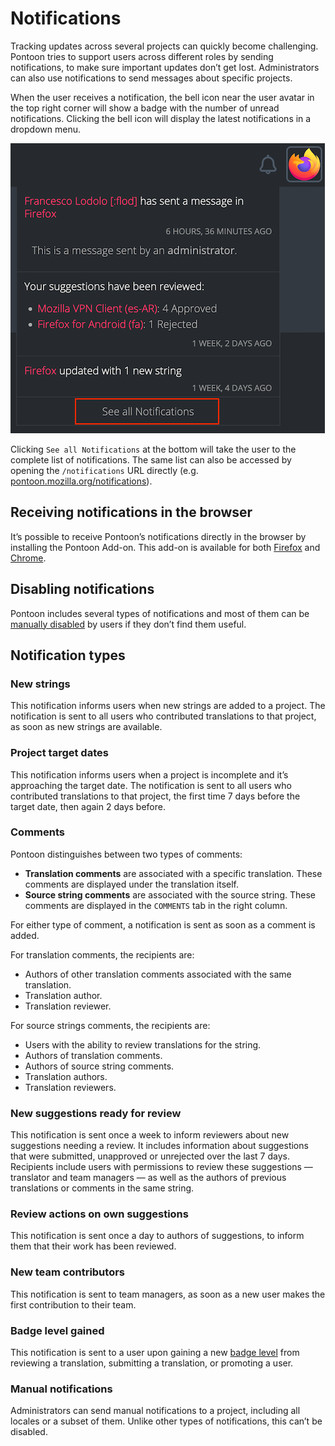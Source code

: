 # Notifications

Tracking updates across several projects can quickly become challenging. Pontoon tries to support users across different roles by sending notifications, to make sure important updates don’t get lost. Administrators can also use notifications to send messages about specific projects.

When the user receives a notification, the bell icon near the user avatar in the top right corner will show a badge with the number of unread notifications. Clicking the bell icon will display the latest notifications in a dropdown menu.

![Dropdown notifications](../../assets/images/pontoon/notifications/notifications_dropdown.png "Dropdown menu showing 3 notifications, and the “See all Notifications” button")

Clicking `See all Notifications` at the bottom will take the user to the complete list of notifications. The same list can also be accessed by opening the `/notifications` URL directly (e.g. [pontoon.mozilla.org/notifications](https://pontoon.mozilla.org/notifications/)).

## Receiving notifications in the browser

It’s possible to receive Pontoon’s notifications directly in the browser by installing the Pontoon Add-on. This add-on is available for both [Firefox](https://addons.mozilla.org/firefox/addon/pontoon-tools/) and [Chrome](https://chrome.google.com/webstore/detail/pontoon-add-on/gnbfbnpjncpghhjmmhklfhcglbopagbb).

## Disabling notifications

Pontoon includes several types of notifications and most of them can be [manually disabled](users.md#notification-subscriptions) by users if they don’t find them useful.

## Notification types

### New strings

This notification informs users when new strings are added to a project. The notification is sent to all users who contributed translations to that project, as soon as new strings are available.

### Project target dates

This notification informs users when a project is incomplete and it’s approaching the target date. The notification is sent to all users who contributed translations to that project, the first time 7 days before the target date, then again 2 days before.

### Comments

Pontoon distinguishes between two types of comments:
* **Translation comments** are associated with a specific translation. These comments are displayed under the translation itself.
* **Source string comments** are associated with the source string. These comments are displayed in the `COMMENTS` tab in the right column.

For either type of comment, a notification is sent as soon as a comment is added.

For translation comments, the recipients are:
* Authors of other translation comments associated with the same translation.
* Translation author.
* Translation reviewer.

For source strings comments, the recipients are:
* Users with the ability to review translations for the string.
* Authors of translation comments.
* Authors of source string comments.
* Translation authors.
* Translation reviewers.

### New suggestions ready for review

This notification is sent once a week to inform reviewers about new suggestions needing a review. It includes information about suggestions that were submitted, unapproved or unrejected over the last 7 days. Recipients include users with permissions to review these suggestions — translator and team managers — as well as the authors of previous translations or comments in the same string.

### Review actions on own suggestions

This notification is sent once a day to authors of suggestions, to inform them that their work has been reviewed.

### New team contributors

This notification is sent to team managers, as soon as a new user makes the first contribution to their team.

### Badge level gained

This notification is sent to a user upon gaining a new [badge level](profile.md#achievement-badges) from reviewing a translation, submitting a translation, or promoting a user.

### Manual notifications

Administrators can send manual notifications to a project, including all locales or a subset of them. Unlike other types of notifications, this can’t be disabled.
